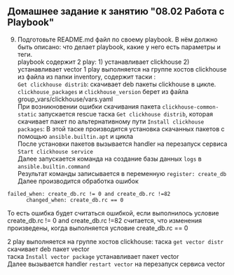 ## Домашнее задание к занятию "08.02 Работа с Playbook"


9. Подготовьте README.md файл по своему playbook. В нём должно быть описано: что делает playbook, какие у него есть параметры и теги.   
playbook содержит 2 play: 1) устанавливает clickhouse 2) устанавливает vector
1 play выполняется на группе хостов clickhouse из файла из папки inventory, содержит таски :  
`Get clickhouse distrib`: скачивает deb пакеты clickhouse в цикле. `clickhouse_packages` и `clickhouse_version` берет из файла group_vars/clickhouse/vars.yaml  
При возникновении ошибки скачивания пакета `clickhouse-common-static` запускается rescue таска `Get clickhouse distrib`,  которая скачивает пакет по альтернативному пути 
`Install clickhouse packages`: В этой таске производится установка скачанных пакетов с помощью `ansible.builtin.apt` и цикла  
После установки пакетов вызывается handler на перезапуск сервиса `Start clickhouse service`  
Далее запускается команда на создание базы данных `logs` в `ansible.builtin.command`  
Результат команды записывается в переменную `register: create_db`  
Далее производится обработка ошибок
```
failed_when: create_db.rc != 0 and create_db.rc !=82
      changed_when: create_db.rc == 0
```
То есть ошибка будет считаться ошибкой, если выполнилось условие create_db.rc != 0 and create_db.rc !=82
считается, что изменения произведены, когда выполняется условие create_db.rc == 0


2 play выполняется на группе хостов clickhouse: 
таска `get vector distr` скачивает deb пакет vector  
таска `Install vector package` устанавливает пакет vector  
Далее вызывается handler `restart vector` на перезапуск сервиса vector
